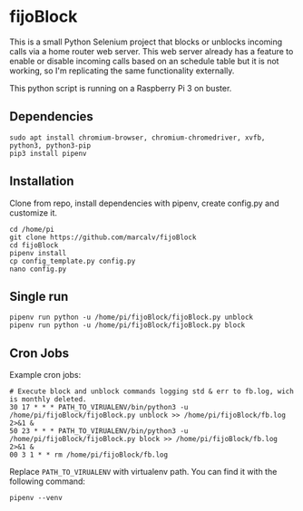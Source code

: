 # fijoBlock
This is a small Python Selenium project that blocks or unblocks incoming calls via a home router web server. This web server already has a feature to enable or disable incoming calls based on an schedule table but it is not working, so I'm replicating the same functionality externally.

This python script is running on a Raspberry Pi 3 on buster.

## Dependencies
```
sudo apt install chromium-browser, chromium-chromedriver, xvfb, python3, python3-pip
pip3 install pipenv 
```
## Installation
Clone from repo, install dependencies with pipenv, create config.py and customize it.
```
cd /home/pi
git clone https://github.com/marcalv/fijoBlock
cd fijoBlock
pipenv install
cp config_template.py config.py
nano config.py
```
## Single run
```
pipenv run python -u /home/pi/fijoBlock/fijoBlock.py unblock
pipenv run python -u /home/pi/fijoBlock/fijoBlock.py block
```
## Cron Jobs
Example cron jobs:
```
# Execute block and unblock commands logging std & err to fb.log, wich is monthly deleted.
30 17 * * * PATH_TO_VIRUALENV/bin/python3 -u /home/pi/fijoBlock/fijoBlock.py unblock >> /home/pi/fijoBlock/fb.log 2>&1 &
50 23 * * * PATH_TO_VIRUALENV/bin/python3 -u /home/pi/fijoBlock/fijoBlock.py block >> /home/pi/fijoBlock/fb.log 2>&1 &
00 3 1 * * rm /home/pi/fijoBlock/fb.log
```
Replace `PATH_TO_VIRUALENV` with virtualenv path. You can find it with the following command:
```
pipenv --venv
```
